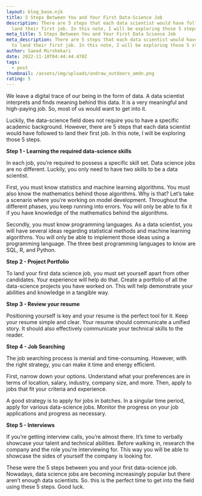 ```yaml
---
layout: blog_base.njk
title: 5 Steps Between You and Your First Data-Science Job
description: There are 5 steps that each data scientist would have followed to
  land their first job. In this note, I will be exploring those 5 steps.
meta_title: 5 Steps Between You and Your First Data Science Job
meta_description: There are 5 steps that each data scientist would have followed
  to land their first job. In this note, I will be exploring those 5 steps.
author: Saeed Mirshekari
date: 2022-11-18T04:44:44.470Z
tags:
  - post
thumbnail: /assets/img/uploads/undraw_outdoors_amdn.png
rating: 5
---
```

We leave a digital trace of our being in the form of data. A data scientist interprets and finds meaning behind this data. It is a very meaningful and high-paying job. So, most of us would want to get into it.

Luckily, the data-science field does not require you to have a specific academic background. However, there are 5 steps that each data scientist would have followed to land their first job. In this note, I will be exploring those 5 steps.

**Step 1 - Learning the required data-science skills**

In each job, you’re required to possess a specific skill set. Data science jobs are no different. Luckily, you only need to have two skills to be a data scientist.

First, you must know statistics and machine learning algorithms. You must also know the mathematics behind those algorithms. Why is that? Let’s take a scenario where you’re working on model development. Throughout the different phases, you keep running into errors. You will only be able to fix it if you have knowledge of the mathematics behind the algorithms.

Secondly, you must know programming languages. As a data scientist, you will have several ideas regarding statistical methods and machine learning algorithms. You will only be able to implement those ideas using a programming language. The three best programming languages to know are SQL, R, and Python.

**Step 2 - Project Portfolio**

To land your first data science job, you must set yourself apart from other candidates. Your experience will help do that. Create a portfolio of all the data-science projects you have worked on. This will help demonstrate your abilities and knowledge in a tangible way.

**Step 3 - Review your resume**

Positioning yourself is key and your resume is the perfect tool for it. Keep your resume simple and clear. Your resume should communicate a unified story. It should also effectively communicate your technical skills to the reader.

**Step 4 - Job Searching**

The job searching process is menial and time-consuming. However, with the right strategy, you can make it time and energy efficient.

First, narrow down your options. Understand what your preferences are in terms of location, salary, industry, company size, and more. Then, apply to jobs that fit your criteria and experience.

A good strategy is to apply for jobs in batches. In a singular time period, apply for various data-science jobs. Monitor the progress on your job applications and progress as necessary.

**Step 5 - Interviews**

If you’re getting interview calls, you’re almost there. It’s time to verbally showcase your talent and technical abilities. Before walking in, research the company and the role you’re interviewing for. This way you will be able to showcase the sides of yourself the company is looking for.

These were the 5 steps between you and your first data-science job. Nowadays, data science jobs are becoming increasingly popular but there aren’t enough data scientists. So. this is the perfect time to get into the field using these 5 steps. Good luck.